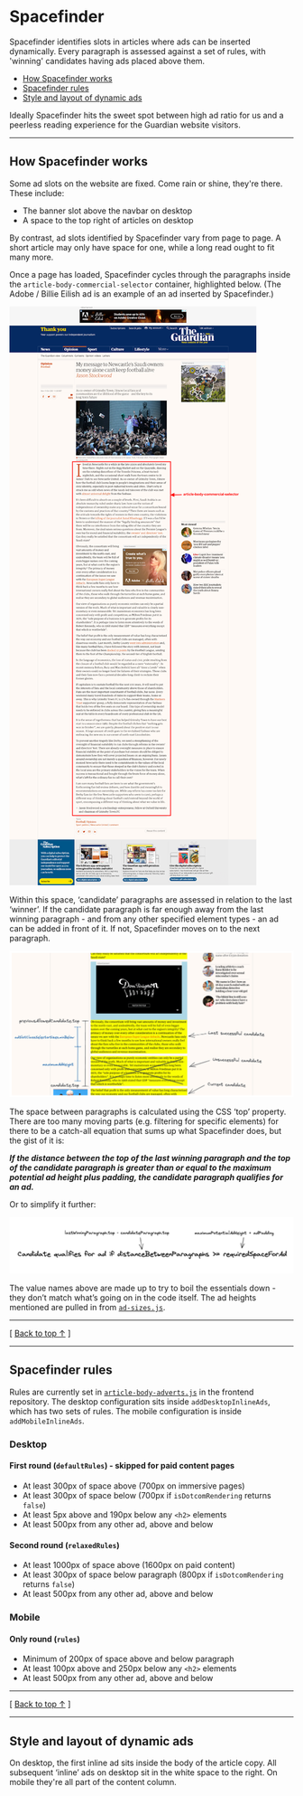 # Spacefinder

Spacefinder identifies slots in articles where ads can be inserted dynamically. Every paragraph is assessed against a set of rules, with 'winning' candidates having ads placed above them.

- [How Spacefinder works](#how-spacefinder-works)
- [Spacefinder rules](#spacefinder-rules)
- [Style and layout of dynamic ads](#style-and-layout-of-dynamic-ads)

Ideally Spacefinder hits the sweet spot between high ad ratio for us and a peerless reading experience for the Guardian website visitors.

---

## How Spacefinder works

Some ad slots on the website are fixed. Come rain or shine, they're there. These include:

- The banner slot above the navbar on desktop
- A space to the top right of articles on desktop

By contrast, ad slots identified by Spacefinder vary from page to page. A short article may only have space for one, while a long read ought to fit many more.

Once a page has loaded, Spacefinder cycles through the paragraphs inside the `article-body-commercial-selector` container, highlighted below. (The Adobe / Billie Eilish ad is an example of an ad inserted by Spacefinder.)

![Article body section of a Guardian article](spacefinder-article-body-example.png)

Within this space, ‘candidate’ paragraphs are assessed in relation to the last ‘winner’. If the candidate paragraph is far enough away from the last winning paragraph - and from any other specified element types - an ad can be added in front of it. If not, Spacefinder moves on to the next paragraph.

![Visual explainer of how Spacefinder tests for ad slots](spacefinder-process-visualised.png)

The space between paragraphs is calculated using the CSS ‘top’ property. There are too many moving parts (e.g. filtering for specific elements) for there to be a catch-all equation that sums up what Spacefinder does, but the gist of it is:

***If the distance between the top of the last winning paragraph and the top of the candidate paragraph is greater than or equal to the maximum potential ad height plus padding, the candidate paragraph qualifies for an ad.***

Or to simplify it further:

![Pseudo equation explaining Spacefinder logic in a nutshell](spacefinder-equation.png)

The value names above are made up to try to boil the essentials down - they don’t match what’s going on in the code itself. The ad heights mentioned are pulled in from [`ad-sizes.js`][].

[`ad-sizes.js`]: https://github.com/guardian/commercial-core/blob/main/src/ad-sizes.ts

---

[ [Back to top &uarr;](#spacefinder) ]

---

## Spacefinder rules

Rules are currently set in [`article-body-adverts.js`][] in the frontend repository. The desktop configuration sits inside `addDesktopInlineAds`, which has two sets of rules. The mobile configuration is inside `addMobileInlineAds`.

[`article-body-adverts.js`]: https://github.com/guardian/frontend/blob/main/static/src/javascripts/projects/commercial/modules/article-body-adverts.js

### Desktop

#### First round (`defaultRules`) - skipped for paid content pages

- At least 300px of space above (700px on immersive pages)
- At least 300px of space below (700px if `isDotcomRendering` returns `false`)
- At least 5px above and 190px below any `<h2>` elements
- At least 500px from any other ad, above and below

#### Second round (`relaxedRules`)

- At least 1000px of space above (1600px on paid content)
- At least 300px of space below paragraph (800px if `isDotcomRendering` returns `false`)
- At least 500px from any other ad, above and below

### Mobile

#### Only round (`rules`)

- Minimum of 200px of space above and below paragraph
- At least 100px above and 250px below any `<h2>` elements
- At least 500px from any other ad, above and below

---

[ [Back to top &uarr;](#spacefinder) ]

---

## Style and layout of dynamic ads

On desktop, the first inline ad sits inside the body of the article copy. All subsequent ‘inline’ ads on desktop sit in the white space to the right. On mobile they're all part of the content column.
